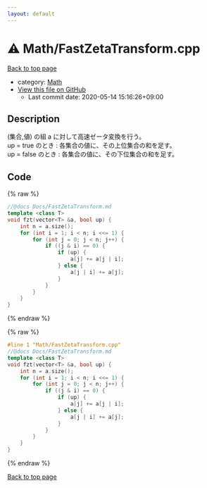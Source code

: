 ```yaml
---
layout: default
---
```


<!-- mathjax config similar to math.stackexchange -->
<script type="text/javascript" async
  src="https://cdnjs.cloudflare.com/ajax/libs/mathjax/2.7.5/MathJax.js?config=TeX-MML-AM_CHTML">
</script>
<script type="text/x-mathjax-config">
  MathJax.Hub.Config({
    TeX: { equationNumbers: { autoNumber: "AMS" }},
    tex2jax: {
      inlineMath: [ ['$','$'] ],
      processEscapes: true
    },
    "HTML-CSS": { matchFontHeight: false },
    displayAlign: "left",
    displayIndent: "2em"
  });
</script>

<script type="text/javascript" src="https://cdnjs.cloudflare.com/ajax/libs/jquery/3.4.1/jquery.min.js"></script>
<script src="https://cdn.jsdelivr.net/npm/jquery-balloon-js@1.1.2/jquery.balloon.min.js" integrity="sha256-ZEYs9VrgAeNuPvs15E39OsyOJaIkXEEt10fzxJ20+2I=" crossorigin="anonymous"></script>
<script type="text/javascript" src="../../assets/js/copy-button.js"></script>
<link rel="stylesheet" href="../../assets/css/copy-button.css" />


# :warning: Math/FastZetaTransform.cpp

<a href="../../index.html">Back to top page</a>

* category: <a href="../../index.html#a49950aa047c2292e989e368a97a3aae">Math</a>
* <a href="{{ site.github.repository_url }}/blob/master/Math/FastZetaTransform.cpp">View this file on GitHub</a>
    - Last commit date: 2020-05-14 15:16:26+09:00




## Description
(集合,値) の組 a に対して高速ゼータ変換を行う。  
up = true のとき : 各集合の値に、その上位集合の和を足す。  
up = false のとき : 各集合の値に、その下位集合の和を足す。  

## Code

<a id="unbundled"></a>
{% raw %}
```cpp
//@docs Docs/FastZetaTransform.md
template <class T>
void fzt(vector<T> &a, bool up) {
    int n = a.size();
    for (int i = 1; i < n; i <<= 1) {
        for (int j = 0; j < n; j++) {
            if ((j & i) == 0) {
                if (up) {
                    a[j] += a[j | i];
                } else {
                    a[j | i] += a[j];
                }
            }
        }
    }
}
```
{% endraw %}

<a id="bundled"></a>
{% raw %}
```cpp
#line 1 "Math/FastZetaTransform.cpp"
//@docs Docs/FastZetaTransform.md
template <class T>
void fzt(vector<T> &a, bool up) {
    int n = a.size();
    for (int i = 1; i < n; i <<= 1) {
        for (int j = 0; j < n; j++) {
            if ((j & i) == 0) {
                if (up) {
                    a[j] += a[j | i];
                } else {
                    a[j | i] += a[j];
                }
            }
        }
    }
}

```
{% endraw %}

<a href="../../index.html">Back to top page</a>

